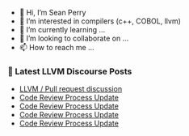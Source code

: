- 👋 Hi, I’m Sean Perry
- 👀 I’m interested in compilers (c++, COBOL, llvm)
- 🌱 I’m currently learning ...
- 💞️ I’m looking to collaborate on ...
- 📫 How to reach me ...

<!---
s66perry/s66perry is a ✨ special ✨ repository because its `README.md` (this file) appears on your GitHub profile.
You can click the Preview link to take a look at your changes.
--->
### 📕 Latest LLVM Discourse Posts

<!-- DISCOURSE-LLVM:START -->
- [LLVM / Pull request discussion](https://discourse.llvm.org/t/llvm-pull-request-discussion/63988#post_1)
- [Code Review Process Update](https://discourse.llvm.org/t/code-review-process-update/63964?page=2#post_33)
- [Code Review Process Update](https://discourse.llvm.org/t/code-review-process-update/63964?page=2#post_32)
- [Code Review Process Update](https://discourse.llvm.org/t/code-review-process-update/63964?page=2#post_31)
- [Code Review Process Update](https://discourse.llvm.org/t/code-review-process-update/63964?page=2#post_30)
<!-- DISCOURSE-LLVM:END -->
